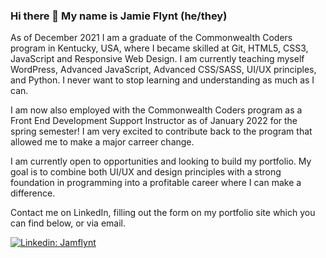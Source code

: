 ### Hi there 👋  My name is Jamie Flynt (he/they)


As of December 2021 I am a graduate of the Commonwealth Coders program in Kentucky, USA, where I became skilled at Git, HTML5, CSS3, JavaScript and Responsive Web Design. I am currently teaching myself WordPress, Advanced JavaScript, Advanced CSS/SASS, UI/UX principles, and Python. I never want to stop learning and understanding as much as I can.

I am now also employed with the Commonwealth Coders program as a Front End Development Support Instructor as of January 2022 for the spring semester! I am very excited to contribute back to the program that allowed me to make a major carreer change. 

I am currently open to opportunities and looking to build my portfolio. My goal is to combine both UI/UX and design principles with a strong foundation in programming into a profitable career where I can make a difference.  

Contact me on LinkedIn, filling out the form on my portfolio site which you can find below, or via email. 

[![Linkedin: Jamflynt](https://img.shields.io/badge/-Jamie_Flynt-blue?style=flat-square&logo=Linkedin&logoColor=white&link=https://www.linkedin.com/in/jamie-flynt88/)](https://www.linkedin.com/in/jamie-flynt88/)


<!--
**Jamflynt/Jamflynt** is a ✨ _special_ ✨ repository because its `README.md` (this file) appears on your GitHub profile.

Here are some ideas to get you started:

- 🔭 I’m currently working on ...
- 🌱 I’m currently learning ...
- 👯 I’m looking to collaborate on ...
- 🤔 I’m looking for help with ...
- 💬 Ask me about ...
- 📫 How to reach me: ...
- 😄 Pronouns: ...
- ⚡ Fun fact: ...
-->
